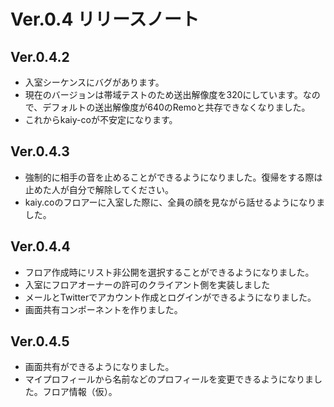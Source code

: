 # Ver.0.4 リリースノート

## Ver.0.4.2
- 入室シーケンスにバグがあります。
- 現在のバージョンは帯域テストのため送出解像度を320にしています。なので、デフォルトの送出解像度が640のRemoと共存できなくなりました。
- これからkaiy-coが不安定になります。

## Ver.0.4.3
- 強制的に相手の音を止めることができるようになりました。復帰をする際は止めた人が自分で解除してください。
- kaiy.coのフロアーに入室した際に、全員の顔を見ながら話せるようになりました。

## Ver.0.4.4
- フロア作成時にリスト非公開を選択することができるようになりました。
- 入室にフロアオーナーの許可のクライアント側を実装しました
- メールとTwitterでアカウント作成とログインができるようになりました。
- 画面共有コンポーネントを作りました。

## Ver.0.4.5
- 画面共有ができるようになりました。
- マイプロフィールから名前などのプロフィールを変更できるようになりました。フロア情報（仮）。